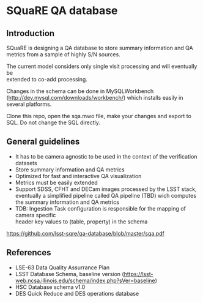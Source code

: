 # SQuaRE QA database

## Introduction
  
  SQuaRE is designing a QA database to store summary information 
  and QA metrics from a sample of highly S/N sources. 
  
  The current model considers only single visit processing and will eventually be  
  extended to co-add processing.
  
  Changes in the schema can be done in MySQLWorkbench (http://dev.mysql.com/downloads/workbench/) 
  which installs easily in several platforms. 
  
  Clone this repo, open the sqa.mwo file, make your changes and export to SQL. 
  Do not change the SQL directly.

## General guidelines
  
  - It has to be camera agnostic to be used in the context of the verification datasets
  - Store summary information and QA metrics
  - Optimized for fast and interactive QA visualization
  - Metrics must be easily extended
  - Support  SDSS, CFHT and DECam images processed by the LSST stack, eventually a simplified
  pipeline called QA pipeline (TBD) wich computes the summary information and QA metrics 
  - TDB: Ingestion Task configuration is responsible for the mapping of camera specific  
    header key values to (table, property) in the schema

https://github.com/lsst-sqre/qa-database/blob/master/sqa.pdf

## References
  - LSE-63 Data Quality Assurrance Plan
  - LSST Database Schema, baseline version (https://lsst-web.ncsa.illinois.edu/schema/index.php?sVer=baseline)
  - HSC Database schema v1.0 
  - DES Quick Reduce and DES operations database
